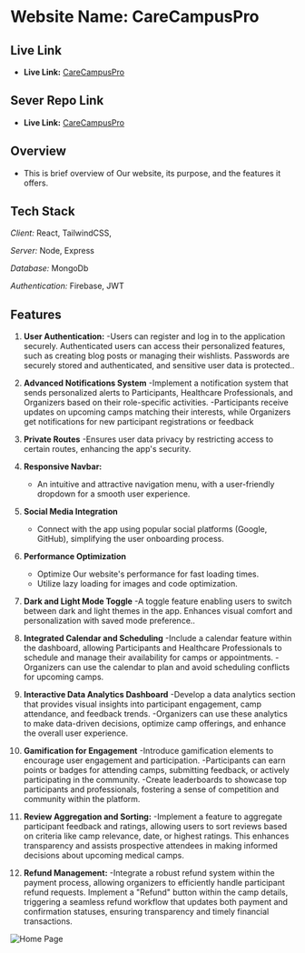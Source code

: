 # Website Name: CareCampusPro

## Live Link

- **Live Link:** [CareCampusPro](https://assignment-twelve-c5a2f.web.app)

## Sever Repo Link

- **Live Link:** [CareCampusPro](https://github.com/mahfuzrahman99/Assignment-Twelve-Server-Side)

## Overview

- This is brief overview of Our website, its purpose, and the features it offers.

## Tech Stack

*Client:* React, TailwindCSS, 

*Server:* Node, Express

*Database:* MongoDb 

*Authentication:* Firebase, JWT

## Features

1. **User Authentication:**
   -Users can register and log in to the application securely.
   Authenticated users can access their personalized features, such as creating blog posts or managing their wishlists.
   Passwords are securely stored and authenticated, and sensitive user data is protected..

2. **Advanced Notifications System**
   -Implement a notification system that sends personalized alerts to Participants, Healthcare Professionals, and Organizers based on their role-specific activities.
   -Participants receive updates on upcoming camps matching their interests, while Organizers get notifications for new participant registrations or feedback

3. **Private Routes**
   -Ensures user data privacy by restricting access to certain routes, enhancing the app's security.

4. **Responsive Navbar:**

   - An intuitive and attractive navigation menu, with a user-friendly dropdown for a smooth user experience.

5. **Social Media Integration**

   - Connect with the app using popular social platforms (Google, GitHub), simplifying the user onboarding process.

6. **Performance Optimization**

   - Optimize Our website's performance for fast loading times.
   - Utilize lazy loading for images and code optimization.

7. **Dark and Light Mode Toggle**
   -A toggle feature enabling users to switch between dark and light themes in the app. Enhances visual comfort and personalization with saved mode preference..

8. **Integrated Calendar and Scheduling**
   -Include a calendar feature within the dashboard, allowing Participants and Healthcare Professionals to schedule and manage their availability for camps or appointments.
   -Organizers can use the calendar to plan and avoid scheduling conflicts for upcoming camps.

9. **Interactive Data Analytics Dashboard**
   -Develop a data analytics section that provides visual insights into participant engagement, camp attendance, and feedback trends.
   -Organizers can use these analytics to make data-driven decisions, optimize camp offerings, and enhance the overall user experience.

10. **Gamification for Engagement**
    -Introduce gamification elements to encourage user engagement and participation.
    -Participants can earn points or badges for attending camps, submitting feedback, or actively participating in the community.
    -Create leaderboards to showcase top participants and professionals, fostering a sense of competition and community within the platform.

11. **Review Aggregation and Sorting:**
    -Implement a feature to aggregate participant feedback and ratings, allowing users to sort reviews based on criteria like camp relevance, date, or highest ratings. This enhances transparency and assists prospective attendees in making informed decisions about upcoming medical camps.

12. **Refund Management:**
    -Integrate a robust refund system within the payment process, allowing organizers to efficiently handle participant refund requests. Implement a "Refund" button within the camp details, triggering a seamless refund workflow that updates both payment and confirmation statuses, ensuring transparency and timely financial transactions.


<img alt="Home Page" src="https://i.ibb.co/SwDb23z/screencapture-assignment-twelve-c5a2f-web-app-2023-12-09-12-48-24.png"/>